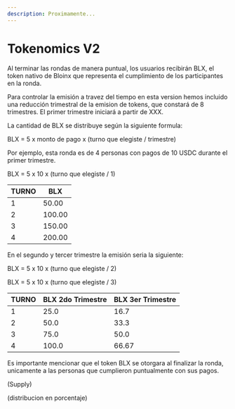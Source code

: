 ```yaml
---
description: Proximamente...
---
```


# Tokenomics V2

Al terminar las rondas de manera puntual, los usuarios recibirán BLX, el token nativo de Bloinx que representa el cumplimiento de los participantes en la ronda.

Para controlar la emisión a travez del tiempo en esta version hemos incluido una reducción trimestral de la emision de tokens, que constará de 8 trimestres. El primer trimestre iniciará a partir de XXX.

La cantidad de BLX se distribuye según la siguiente formula:

&#x20;       BLX = 5 x monto de pago x (turno que elegiste / trimestre)

Por ejemplo, esta ronda es de 4 personas con pagos de 10 USDC durante el primer trimestre.

&#x20;       BLX = 5 x 10 x (turno que elegiste / 1)

| TURNO | BLX    |
| ----- | ------ |
| 1     | 50.00  |
| 2     | 100.00 |
| 3     | 150.00 |
| 4     | 200.00 |

En el segundo y tercer trimestre la emisión seria la siguiente:

&#x20;        BLX = 5 x 10 x (turno que elegiste / 2)

&#x20;        BLX = 5 x 10 x (turno que elegiste / 3)

| TURNO | BLX 2do Trimestre | BLX 3er Trimestre |
| ----- | ----------------- | ----------------- |
| 1     | 25.0              | 16.7              |
| 2     | 50.0              | 33.3              |
| 3     | 75.0              | 50.0              |
| 4     | 100.0             | 66.67             |

Es importante mencionar que el token BLX se otorgara al finalizar la ronda, unicamente a las personas que cumplieron puntualmente con sus pagos.

(Supply)

(distribucion en porcentaje)
